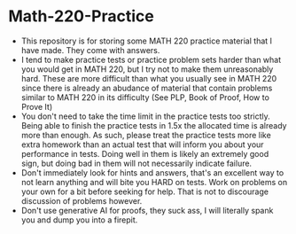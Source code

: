 # Math-220-Practice
- This repository is for storing some MATH 220 practice material that I have made. They come with answers.
- I tend to make practice tests or practice problem sets harder than what you would get in MATH 220, but I try not to make them unreasonably hard. These are more difficult than what you usually see in MATH 220 since there is already an abudance of material that contain problems similar to MATH 220 in its difficulty (See PLP, Book of Proof, How to Prove It)
- You don't need to take the time limit in the practice tests too strictly. Being able to finish the practice tests in 1.5x the allocated time is already more than enough. As such, please treat the practice tests more like extra homework than an actual test that will inform you about your performance in tests. Doing well in them is likely an extremely good sign, but doing bad in them will not necessarily indicate failure.
- Don't immediately look for hints and answers, that's an excellent way to not learn anything and will bite you HARD on tests. Work on problems on your own for a bit before seeking for help. That is not to discourage discussion of problems however.
- Don't use generative AI for proofs, they suck ass, I will literally spank you and dump you into a firepit.

